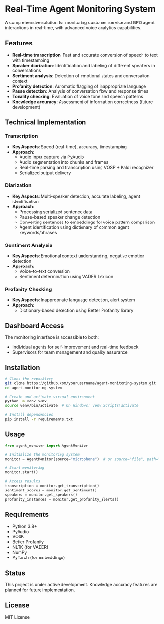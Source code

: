 # Real-Time Agent Monitoring System

A comprehensive solution for monitoring customer service and BPO agent interactions in real-time, with advanced voice analytics capabilities.

## Features

- **Real-time transcription**: Fast and accurate conversion of speech to text with timestamping
- **Speaker diarization**: Identification and labeling of different speakers in conversations
- **Sentiment analysis**: Detection of emotional states and conversation context
- **Profanity detection**: Automatic flagging of inappropriate language
- **Pause detection**: Analysis of conversation flow and response times
- **Tonality checking**: Evaluation of voice tone and speech patterns
- **Knowledge accuracy**: Assessment of information correctness (future development)

## Technical Implementation

### Transcription
- **Key Aspects**: Speed (real-time), accuracy, timestamping
- **Approach**: 
  - Audio input capture via PyAudio
  - Audio segmentation into chunks and frames
  - Real-time parsing and transcription using VOSP + Kaldi recognizer
  - Serialized output delivery

### Diarization
- **Key Aspects**: Multi-speaker detection, accurate labeling, agent identification
- **Approach**:
  - Processing serialized sentence data
  - Pause-based speaker change detection
  - Converting sentences to embeddings for voice pattern comparison
  - Agent identification using dictionary of common agent keywords/phrases

### Sentiment Analysis
- **Key Aspects**: Emotional context understanding, negative emotion detection
- **Approach**:
  - Voice-to-text conversion
  - Sentiment determination using VADER Lexicon

### Profanity Checking
- **Key Aspects**: Inappropriate language detection, alert system
- **Approach**:
  - Dictionary-based detection using Better Profanity library

## Dashboard Access

The monitoring interface is accessible to both:
- Individual agents for self-improvement and real-time feedback
- Supervisors for team management and quality assurance

## Installation

```bash
# Clone the repository
git clone https://github.com/yourusername/agent-monitoring-system.git
cd agent-monitoring-system

# Create and activate virtual environment
python -m venv venv
source venv/bin/activate  # On Windows: venv\Scripts\activate

# Install dependencies
pip install -r requirements.txt
```

## Usage

```python
from agent_monitor import AgentMonitor

# Initialize the monitoring system
monitor = AgentMonitor(source="microphone")  # or source="file", path="call_recording.wav"

# Start monitoring
monitor.start()

# Access results
transcription = monitor.get_transcription()
sentiment_scores = monitor.get_sentiment()
speakers = monitor.get_speakers()
profanity_instances = monitor.get_profanity_alerts()
```

## Requirements

- Python 3.8+
- PyAudio
- VOSK
- Better Profanity
- NLTK (for VADER)
- NumPy
- PyTorch (for embeddings)

## Status

This project is under active development. Knowledge accuracy features are planned for future implementation.

## License

MIT License
